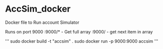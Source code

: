 # AccSim_docker
Docker file to Run account Simulator

Runs on port 9000
:9000/*   - Get full array
:9000/ - get next item in array

'''
sudo docker build -t "accsim" .
sudo docker run -p 9000:9000 accsim
'''

